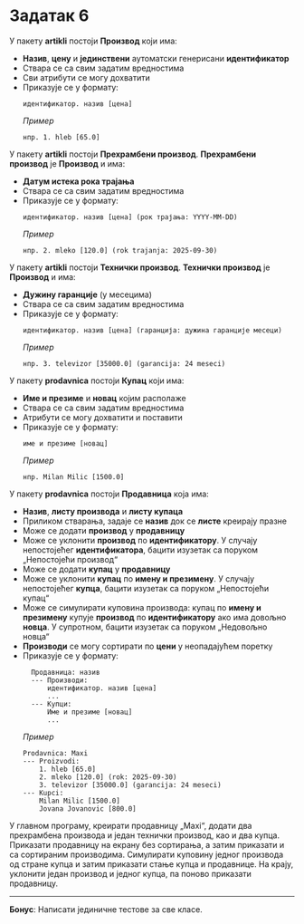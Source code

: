 # Задатак 6

У пакету **artikli** постоји **Производ** који има:
* **Назив**, **цену** и **јединствени** аутоматски генерисани **идентификатор**
* Ствара се са свим задатим вредностима
* Сви атрибути се могу дохватити
* Приказује се у формату:
  ```
  идентификатор. назив [цена]
  ```
  *Пример*
  ```
  нпр. 1. hleb [65.0]
  ```
У пакету **artikli** постоји **Прехрамбени производ**. **Прехрамбени производ** је **Производ** и има:
* **Датум истека рока трајања**
* Ствара се са свим задатим вредностима
* Приказује се у формату:
  ```
  идентификатор. назив [цена] (рок трајања: YYYY-MM-DD)
  ```
  *Пример*
  ```
  нпр. 2. mleko [120.0] (rok trajanja: 2025-09-30)
  ```
У пакету **artikli** постоји **Технички производ**. **Технички производ** је **Производ** и има:
* **Дужину гаранције** (у месецима)
* Ствара се са свим задатим вредностима
* Приказује се у формату:
  ```
  идентификатор. назив [цена] (гаранција: дужина гаранције месеци)
  ```
  *Пример*
  ```
  нпр. 3. televizor [35000.0] (garancija: 24 meseci)
  ```
У пакету **prodavnica** постоји **Купац** који има:
* **Име и презиме** и **новац** којим располаже
* Ствара се са свим задатим вредностима
* Атрибути се могу дохватити и поставити
* Приказује се у формату:
  ```
  име и презиме [новац]
  ```
  *Пример*
  ```
  нпр. Milan Milic [1500.0]
  ```
У пакету **prodavnica** постоји **Продавница** која има:
* **Назив**, **листу производа** и **листу купаца**
* Приликом стварања, задаје се **назив** док се **листе** креирају празне
* Може се додати **производ** у **продавницу**
* Може се уклонити **производ** по **идентификатору**.
  У случају непостојећег **идентификатора**, бацити изузетак са поруком „Непостојећи производ“
* Може се додати **купац** у **продавницу**
* Може се уклонити **купац** по **имену и презимену**.
  У случају непостојећег **купца**, бацити изузетак са поруком „Непостојећи купац“
* Може се симулирати куповина производа: купац по **имену и презимену**
  купује **производ** по **идентификатору** ако има довољно **новца**.
  У супротном, бацити изузетак са поруком „Недовољно новца“
* **Производи** се могу сортирати по **цени** у неопадајућем поретку
* Приказује се у формату:
  ```
  	Продавница: назив
    --- Производи:
        идентификатор. назив [цена]
        ...
    --- Купци:
        Име и презиме [новац]
        ...
  ```
    *Пример*
    ```
    Prodavnica: Maxi 
    --- Proizvodi:
        1. hleb [65.0]
        2. mleko [120.0] (rok: 2025-09-30)
        3. televizor [35000.0] (garancija: 24 meseci)
    --- Kupci:
        Milan Milic [1500.0]
        Jovana Jovanovic [800.0]
  ```
У главном програму, креирати продавницу „Maxi“,
додати два прехрамбена производа и један технички производ, као и два купца.
Приказати продавницу на екрану без сортирања, а затим приказати и са сортираним производима. 
Симулирати куповину једног производа од стране купца и затим приказати стање купца и продавнице.
На крају, уклонити један производ и једног купца, па поново приказати продавницу.

---
**Бонус**: Написати јединичне тестове за све класе.